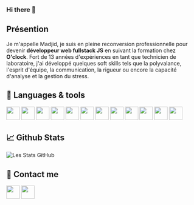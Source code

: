 ### Hi there 👋

## Présention
Je m'appelle Madjid, je suis en pleine reconversion professionnelle pour devenir **développeur web fullstack JS** en suivant la formation chez **O'clock**.
Fort de 13 années d'expériences en tant que technicien de laboratoire, j'ai développé quelques soft skills tels que la polyvalance, l'esprit d'équipe, la communication, la rigueur ou encore la capacité d'analyse et la gestion du stress.

## 🔧 Languages & tools

[<img width="35px" src="https://cdn.jsdelivr.net/gh/devicons/devicon/icons/vscode/vscode-original.svg" />](https://code.visualstudio.com/) [<img width="35px" src="https://cdn.jsdelivr.net/gh/devicons/devicon/icons/html5/html5-original.svg" />](https://html.spec.whatwg.org/dev/) [<img width="35px" src="https://cdn.jsdelivr.net/gh/devicons/devicon/icons/css3/css3-original.svg" />](https://www.w3.org/Style/CSS/) [<img width="35px" src="https://cdn.jsdelivr.net/gh/devicons/devicon/icons/javascript/javascript-original.svg" />](https://developer.mozilla.org/en-US/docs/Web/JavaScript) [<img width="35px" src="https://cdn.jsdelivr.net/gh/devicons/devicon/icons/nodejs/nodejs-original.svg" />](https://nodejs.org/en/) [<img width="35px" src="https://cdn.jsdelivr.net/gh/devicons/devicon/icons/npm/npm-original-wordmark.svg" />](https://www.npmjs.com/) [<img width="35px" src="https://cdn.jsdelivr.net/gh/devicons/devicon/icons/express/express-original.svg" />](https://expressjs.com/) [<img width="35px" src="https://cdn.jsdelivr.net/gh/devicons/devicon/icons/git/git-original.svg" />](https://git-scm.com/) [<img width="35px" src="https://cdn.jsdelivr.net/gh/devicons/devicon/icons/github/github-original.svg" />](https://github.com/) [<img width="35px" src="https://cdn.jsdelivr.net/gh/devicons/devicon/icons/postgresql/postgresql-original.svg" />](https://www.postgresql.org/) [<img width="35px" src="https://cdn.jsdelivr.net/gh/devicons/devicon/icons/sequelize/sequelize-original.svg" />](https://sequelize.org/) [<img width="35px" src="https://cdn.jsdelivr.net/gh/devicons/devicon/icons/mongodb/mongodb-original.svg" />](https://www.mongodb.com/)
 

## &#x1f4c8; Github Stats
![Les Stats GitHub](https://github-readme-stats.vercel.app/api?username=m-meddah)

## 📨 Contact me
[<img width="35px" src="https://cdn.jsdelivr.net/gh/devicons/devicon/icons/linkedin/linkedin-original.svg" />](https://www.linkedin.com/in/madjid-meddah-539a9a166) [<img width="35px" src="https://cdn.jsdelivr.net/gh/devicons/devicon/icons/twitter/twitter-original.svg" />](https://twitter.com/MadjidMeddah)

<!--
**m-meddah/m-meddah** is a ✨ _special_ ✨ repository because its `README.md` (this file) appears on your GitHub profile.

Here are some ideas to get you started:

- 🔭 I’m currently working on ...
- 🌱 I’m currently learning ...
- 👯 I’m looking to collaborate on ...
- 🤔 I’m looking for help with ...
- 💬 Ask me about ...
- 📫 How to reach me: ...
- 😄 Pronouns: ...
- ⚡ Fun fact: ...
-->
